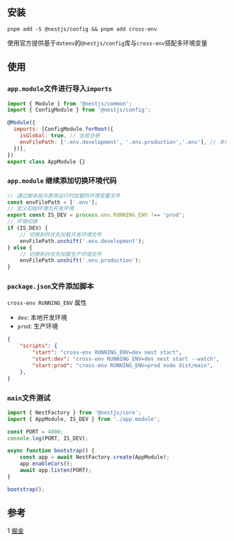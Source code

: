 ## 安装

```shell
pnpm add -S @nestjs/config && pnpm add cross-env
```

使用官方提供基于`dotenv`的`@nestjs/config`库与`cross-env`搭配多环境变量

## 使用

### `app.module`文件进行导入`imports`

```js
import { Module } from '@nestjs/common';
import { ConfigModule } from '@nestjs/config';

@Module({
  imports: [ConfigModule.forRoot({
	isGlobal: true, // 全局注册
	envFilePath: ['.env.development', '.env.production','.env'], // 本地开发, 生产环境, 通用环境变量
  })],
})
export class AppModule {}
```

### `app.module` 继续添加切换环境代码

```ts
// 通过脚本指令更改运行时加载的环境变量文件
const envFilePath = ['.env'];
// 定义初始环境为开发环境
export const IS_DEV = process.env.RUNNING_ENV !== 'prod';
// 环境切换
if (IS_DEV) {
	// 切换到并优先加载开发环境文件
	envFilePath.unshift('.env.development');
} else {
	// 切换到并优先加载生产环境文件
	envFilePath.unshift('.env.production');
}
```

### `package.json`文件添加脚本

`cross-env RUNNING_ENV` 属性

- `dev`: 本地开发环境
- `prod`: 生产环境

```json
{
	"scripts": {
		"start": "cross-env RUNNING_ENV=dev nest start",
		"start:dev": "cross-env RUNNING_ENV=dev nest start --watch",
		"start:prod": "cross-env RUNNING_ENV=prod node dist/main",
	},
}
```

### `main`文件测试

```ts
import { NestFactory } from '@nestjs/core';
import { AppModule, IS_DEV } from './app.module';

const PORT = 4000;
console.log(PORT, IS_DEV);

async function bootstrap() {
	const app = await NestFactory.create(AppModule);
	app.enableCors();
	await app.listen(PORT);
}

bootstrap();
```

## 参考

1 [掘金](https://juejin.cn/post/7131724757019394079)
